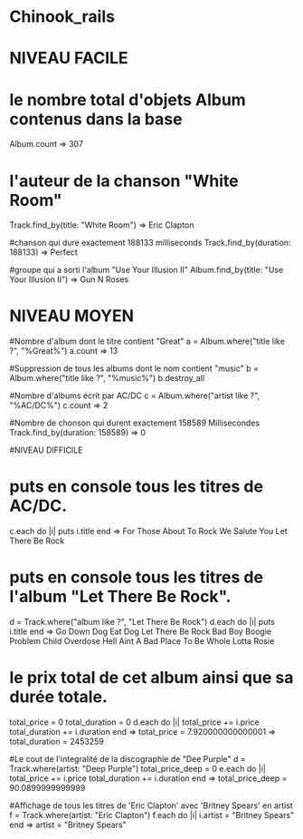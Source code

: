 # Chinook_rails

# NIVEAU FACILE
# le nombre total d'objets Album contenus dans la base
Album.count
	=> 307

# l'auteur de la chanson "White Room"
Track.find_by(title: "White Room")
	=> Eric Clapton

#chanson qui dure exactement 188133 milliseconds
Track.find_by(duration: 188133)
	=> Perfect

#groupe qui a sorti l'album "Use Your Illusion II"
Album.find_by(title: "Use Your Illusion II")
	=> Gun N Roses


# NIVEAU MOYEN
#Nombre d'album dont le titre contient "Great"
a = Album.where("title like ?", "%Great%")
a.count
	=> 13

#Suppression de tous les albums dont le nom contient "music"
b = Album.where("title like ?", "%music%")
b.destroy_all 

#Nombre d'albums écrit par AC/DC
c = Album.where("artist like ?", "%AC/DC%")
c.count
	=> 2


#Nombre de chonson qui durent exactement 158589 Millisecondes
Track.find_by(duration: 158589)
	=> 0


#NIVEAU DIFFICILE
# puts en console tous les titres de AC/DC.
c.each do |i|
	puts i.title
end
	=>	For Those About To Rock We Salute You
		Let There Be Rock

# puts en console tous les titres de l'album "Let There Be Rock".
d = Track.where("album like ?", "Let There Be Rock")
d.each do |i|
	puts i.title
end
	=>	Go Down
		Dog Eat Dog
		Let There Be Rock
		Bad Boy Boogie
		Problem Child
		Overdose
		Hell Aint A Bad Place To Be
		Whole Lotta Rosie

# le prix total de cet album ainsi que sa durée totale.
total_price = 0
total_duration = 0
d.each do |i|
	total_price += i.price
	total_duration += i.duration
end
	=> total_price = 7.920000000000001
	=> total_duration = 2453259

#Le cout de l'integralité de la discographie de "Dee Purple"
d = Track.where(artist: "Deep Purple")
total_price_deep = 0
e.each do |i|
	total_price += i.price
	total_duration += i.duration
end
	=> total_price_deep = 90.0899999999999

#Affichage de tous les titres de 'Eric Clapton' avec 'Britney Spears' en artist
f = Track.where(artist: "Eric Clapton")
f.each do |i|
	i.artist = "Britney Spears"
end
	=> artist = "Britney Spears"